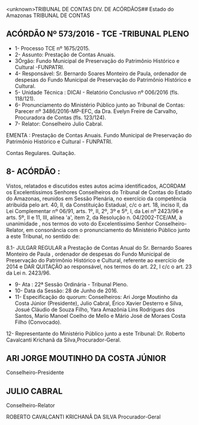 &lt;unknown&gt;TRIBUNAL DE CONTAS DIV. DE ACÓRDÃOS## Estado do Amazonas TRIBUNAL DE CONTAS

## ACÓRDÃO Nº 573/2016 - TCE -TRIBUNAL PLENO

- 1- Processo TCE nº 1675/2015.
- 2- Assunto: Prestação de Contas Anuais.
- 3Órgão: Fundo  Municipal  de  Preservação  do  Patrimônio  Histórico e Cultural -FUNPATRI.
- 4-  Responsável: Sr.  Bernardo  Soares  Monteiro  de  Paula,  ordenador  de  despesas  do Fundo Municipal de Preservação do Patrimônio Histórico e Cultural.
- 5- Unidade Técnica : DICAI - Relatório Conclusivo nº 006/2016 (fls. 118/121).
- 6-  Pronunciamento  do Ministério Público  junto  ao Tribunal  de Contas: Parecer  nº 3486/2016-MP-EFC,  da  Dra.  Evelyn  Freire  de  Carvalho,  Procuradora  de  Contas  (fls. 123/124).
- 7- Relator: Conselheiro Julio Cabral.

EMENTA : Prestação  de  Contas  Anuais.  Fundo Municipal de Preservação do Patrimônio Histórico e Cultural - FUNPATRI.

Contas Regulares. Quitação.

## 8- ACÓRDÃO :

Vistos, relatados e discutidos estes autos acima identificados, ACORDAM os Excelentíssimos Senhores Conselheiros do Tribunal de Contas do Estado do Amazonas, reunidos em Sessão Plenária, no exercício da competência atribuída pelo art. 40,  II, da Constituição Estadual, c/c o art. 18, inciso II, da Lei Complementar nº 06/91, arts. 1º, II, 2º, 3º e 5º,  I,  da  Lei  nº  2423/96 e arts. 5º,  II e  11,  III,  alínea  'a',  item  2,  da  Resolução n. 04/2002-TCE/AM, à  unanimidade , nos  termos  do  voto  do  Excelentíssimo  Senhor Conselheiro-Relator, em consonância com o pronunciamento do Ministério Público junto a este Tribunal, no sentido de:

8.1-  JULGAR  REGULAR a  Prestação  de  Contas  Anual  do  Sr. Bernardo Soares Monteiro de Paula , ordenador de despesas do Fundo Municipal de Preservação do Patrimônio Histórico e Cultural, referente ao exercício de 2014 e DAR QUITAÇÃO ao responsável, nos termos do art. 22, I c/c o art. 23 da Lei n. 2423/96.

- 9- Ata : 22ª Sessão Ordinária - Tribunal Pleno.
- 10- Data da Sessão: 28 de Junho de 2016.
- 11-  Especificação  do  quorum: Conselheiros:  Ari  Jorge  Moutinho  da  Costa  Júnior (Presidente), Julio Cabral, Érico Xavier Desterro e Silva, Josué Cláudio de Souza Filho, Yara Amazônia Lins Rodrigues dos Santos, Mario Manoel Coelho de Mello e Mário José de Moraes Costa Filho (Convocado).

12- Representante do Ministério Público junto a este Tribunal: Dr. Roberto Cavalcanti Krichanã da Silva,Procurador-Geral.

## ARI JORGE MOUTINHO DA COSTA JÚNIOR

Conselheiro-Presidente

## JULIO CABRAL

Conselheiro-Relator

ROBERTO CAVALCANTI KRICHANÃ DA SILVA Procurador-Geral
